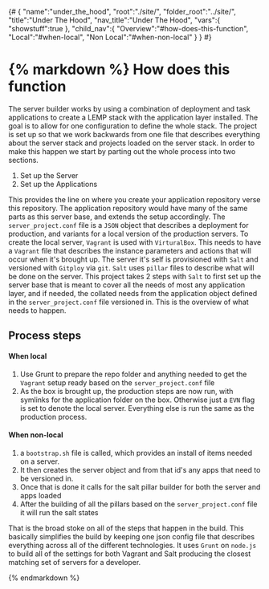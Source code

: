 {#
{
	"name":"under_the_hood",
	"root":"./site/",
	"folder_root":"../site/",
	"title":"Under The Hood",
	"nav_title":"Under The Hood",
	"vars":{
		"showstuff":true
	},
	"child_nav":{
		"Overview":"#how-does-this-function",
		"Local":"#when-local",
		"Non Local":"#when-non-local"
	}
}
#}

{% markdown %}
How does this function
==============
The server builder works by using a combination of deployment and task applications to create a LEMP stack with the application layer installed.  The goal is to allow for one configuration to define the whole stack.  The project is set up so that we work backwards from one file that describes everything about the server stack and projects loaded on the server stack.  In order to make this happen we start by parting out the whole process into two sections.

1. Set up the Server
1. Set up the Applications

This provides the line on where you create your application repository verse this repository.  The application repository would have many of the same parts as this server base, and extends the setup accordingly.  The `server_project.conf` file is a `JSON` object that describes a deployment for production, and variants for a local version of the production servers.  To create the local server, `Vagrant` is used with `VirturalBox`.  This needs to have a `Vagrant` file that describes the instance parameters and actions that will occur when it's brought up.  The server it's self is provisioned with `Salt` and versioned with `Gitploy` via `git`.  `Salt` uses `pillar` files to describe what will be done on the server.  This project takes 2 steps with `Salt` to first set up the server base that is meant to cover all the needs of most any application layer, and if needed, the collated needs from the application object defined in the `server_project.conf`  file versioned in.  This is the overview of what needs to happen.

## Process steps
#### When local
1. Use Grunt to prepare the repo folder and anything needed to get the `Vagrant` setup ready based on the `server_project.conf` file
1. As the box is brought up, the production steps are now run, with symlinks for the application folder on the box.  Otherwise just a `EVN` flag is set to denote the local server.  Everything else is run the same as the production process.

#### When non-local
1. a `bootstrap.sh` file is called, which provides an install of items needed on a server.
1. It then creates the server object and from that id's any apps that need to be versioned in.
1. Once that is done it calls for the salt pillar builder for both the server and apps loaded
1. After the building of all the pillars based on the `server_project.conf` file it will run the salt states

That is the broad stoke on all of the steps that happen in the build.  This basically simplifies the build by keeping one json config file that describes everything across all of the different technologies.  It uses `Grunt` on `node.js` to build all of the settings for both Vagrant and Salt producing the closest matching set of servers for a developer.



{% endmarkdown %}
